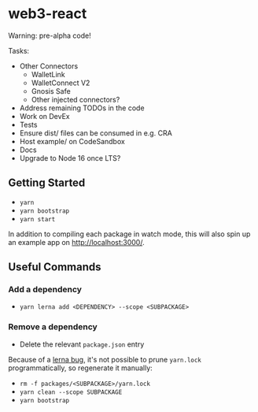 # web3-react

Warning: pre-alpha code!

Tasks:
- Other Connectors
  - WalletLink
  - WalletConnect V2
  - Gnosis Safe
  - Other injected connectors?
- Address remaining TODOs in the code
- Work on DevEx
- Tests
- Ensure dist/ files can be consumed in e.g. CRA
- Host example/ on CodeSandbox
- Docs
- Upgrade to Node 16 once LTS?

## Getting Started

- `yarn`
- `yarn bootstrap`
- `yarn start`

In addition to compiling each package in watch mode, this will also spin up an example app on [http://localhost:3000/](http://localhost:3000/).

## Useful Commands

### Add a dependency

- `yarn lerna add <DEPENDENCY> --scope <SUBPACKAGE>`

### Remove a dependency

- Delete the relevant `package.json` entry

Because of a [lerna bug](https://github.com/lerna/lerna/issues/1883), it's not possible to prune `yarn.lock` programmatically, so regenerate it manually:

- `rm -f packages/<SUBPACKAGE>/yarn.lock`
- `yarn clean --scope SUBPACKAGE`
- `yarn bootstrap`
